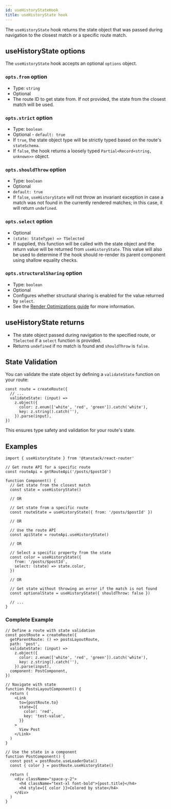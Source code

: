 ```yaml
---
id: useHistoryStateHook
title: useHistoryState hook
---
```


The `useHistoryState` hook returns the state object that was passed during navigation to the closest match or a specific route match.

## useHistoryState options

The `useHistoryState` hook accepts an optional `options` object.

### `opts.from` option

- Type: `string`
- Optional
- The route ID to get state from. If not provided, the state from the closest match will be used.

### `opts.strict` option

- Type: `boolean`
- Optional - `default: true`
- If `true`, the state object type will be strictly typed based on the route's `stateSchema`.
- If `false`, the hook returns a loosely typed `Partial<Record<string, unknown>>` object.

### `opts.shouldThrow` option

- Type: `boolean`
- Optional
- `default: true`
- If `false`, `useHistoryState` will not throw an invariant exception in case a match was not found in the currently rendered matches; in this case, it will return `undefined`.

### `opts.select` option

- Optional
- `(state: StateType) => TSelected`
- If supplied, this function will be called with the state object and the return value will be returned from `useHistoryState`. This value will also be used to determine if the hook should re-render its parent component using shallow equality checks.

### `opts.structuralSharing` option

- Type: `boolean`
- Optional
- Configures whether structural sharing is enabled for the value returned by `select`.
- See the [Render Optimizations guide](../../guide/render-optimizations.md) for more information.

## useHistoryState returns

- The state object passed during navigation to the specified route, or `TSelected` if a `select` function is provided.
- Returns `undefined` if no match is found and `shouldThrow` is `false`.

## State Validation

You can validate the state object by defining a `validateState` function on your route:

```tsx
const route = createRoute({
  // ...
  validateState: (input) =>
    z.object({
      color: z.enum(['white', 'red', 'green']).catch('white'),
      key: z.string().catch(''),
    }).parse(input),
})
```

This ensures type safety and validation for your route's state.

## Examples

```tsx
import { useHistoryState } from '@tanstack/react-router'

// Get route API for a specific route
const routeApi = getRouteApi('/posts/$postId')

function Component() {
  // Get state from the closest match
  const state = useHistoryState()

  // OR

  // Get state from a specific route
  const routeState = useHistoryState({ from: '/posts/$postId' })

  // OR

  // Use the route API
  const apiState = routeApi.useHistoryState()

  // OR

  // Select a specific property from the state
  const color = useHistoryState({
    from: '/posts/$postId',
    select: (state) => state.color,
  })

  // OR

  // Get state without throwing an error if the match is not found
  const optionalState = useHistoryState({ shouldThrow: false })

  // ...
}
```

### Complete Example

```tsx
// Define a route with state validation
const postRoute = createRoute({
  getParentRoute: () => postsLayoutRoute,
  path: 'post',
  validateState: (input) =>
    z.object({
      color: z.enum(['white', 'red', 'green']).catch('white'),
      key: z.string().catch(''),
    }).parse(input),
  component: PostComponent,
})

// Navigate with state
function PostsLayoutComponent() {
  return (
    <Link
      to={postRoute.to}
      state={{
        color: 'red',
        key: 'test-value',
      }}
    >
      View Post
    </Link>
  )
}

// Use the state in a component
function PostComponent() {
  const post = postRoute.useLoaderData()
  const { color } = postRoute.useHistoryState()

  return (
    <div className="space-y-2">
      <h4 className="text-xl font-bold">{post.title}</h4>
      <h4 style={{ color }}>Colored by state</h4>
    </div>
  )
}
```
